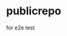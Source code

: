 # publicrepo
for e2e test































































































































































































































































































































































































































































































































































































































































































































































































































































































































































































































































































































































































































































































































































































































































































































































































































































































































































































































































































































































































































































































































































































































































































































































































































































































































































































































































































































































































































































































































































































































































































































































































































































































































































































































































































































































































































































































































































































































































































































































































































































































































































































































































































































































































































































































































































































































































































































































































































































































































































































